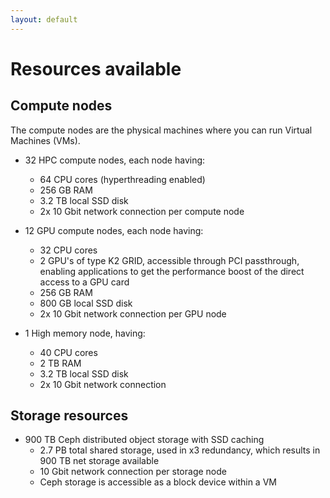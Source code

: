 ```yaml
---
layout: default
---
```

# Resources available

## Compute nodes

The compute nodes are the physical machines where you can run Virtual Machines (VMs). 

* 32 HPC compute nodes, each node having:
  * 64 CPU cores (hyperthreading enabled)
  * 256 GB RAM
  * 3.2 TB local SSD disk
  * 2x 10 Gbit network connection per compute node

* 12 GPU compute nodes, each node having:
  * 32 CPU cores
  * 2 GPU's of type K2 GRID, accessible through PCI passthrough, enabling applications to get the performance boost of the direct access to a GPU card
  * 256 GB RAM
  * 800 GB local SSD disk
  * 2x 10 Gbit network connection per GPU node

* 1 High memory node, having:
  * 40 CPU cores
  * 2 TB RAM
  * 3.2 TB local SSD disk  
  * 2x 10 Gbit network connection

## Storage resources

* 900 TB Ceph distributed object storage with SSD caching
  * 2.7 PB total shared storage, used in x3 redundancy, which results in 900 TB net storage available
  * 10 Gbit network connection per storage node
  * Ceph storage is accessible as a block device within a VM
